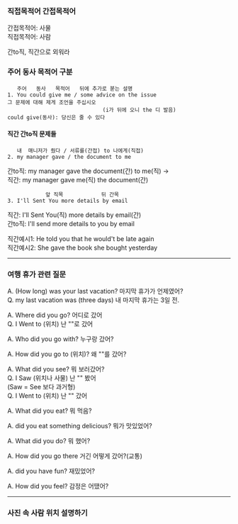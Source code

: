 ### 직접목적어 간접목적어 

간접목적어: 사물  
직접목적어: 사람  

간to직, 직간으로 외워라  

### 주어 동사 목적어 구분
```
   주어   동사   목적어   뒤에 추가로 붇는 설명 
1. You could give me / some advice on the issue
그 문제에 대해 제게 조언을 주십시오
                              (i가 뒤에 오니 the 디 발음)
could give(동사): 당신은 줄 수 있다 
```

#### 직간 간to직 문제들 
```
   내  매니저가 줬다 / 서류를(간접) to 나에게(직접) 
2. my manager gave / the document to me
```
  
간to직: my manager gave the document(간) to me(직) ->  
직간: my manager gave me(직) the document(간)  
  
```
            앞 직목            뒤 간목 
3. I'll Sent You more details by email

```

직간: I'll Sent You(직) more details by email(간)  
간to직: I'll send more details to you by email  

직간예시1: He told you that he would't be late again  
직간예시2: She gave the book she bought yesterday  
  
*** 
### 여행 휴가 관련 질문 

A. (How long) was your last vacation? 마지막 휴가가 언제였어?  
Q. my last vacation was (three days) 내 마지막 휴가는 3일 전.  

A. Where did you go? 어디로 갔어  
Q. I Went to (위치) 난 ""로 갔어  
  
A. Who did you go with? 누구랑 갔어?  
  
A. How did you go to (위치)? 왜 ""를 갔어?  
  
A. What did you see? 뭐 보러갔어?  
Q. I Saw (위치나 사물) 난 "" 봤어  
(Saw = See 보다 과거형)  
Q. I Went to (위치) 난 "" 갔어  
  
A. What did you eat? 뭐 먹음?  
  
A. did you eat something delicious? 뭐가 맛있었어?  
  
A. What did you do? 뭐 했어?  
  
A. How did you go there 거긴 어떻게 갔어?(교통)  

A. did you have fun? 재밌었어?  
  
A. How did you feel? 감정은 어땠어?  
  
*** 

### 사진 속 사람 위치 설명하기






 
